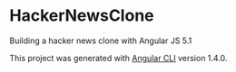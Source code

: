 # HackerNewsClone
Building a hacker news clone with Angular JS 5.1

This project was generated with [Angular CLI](https://github.com/angular/angular-cli) version 1.4.0.


